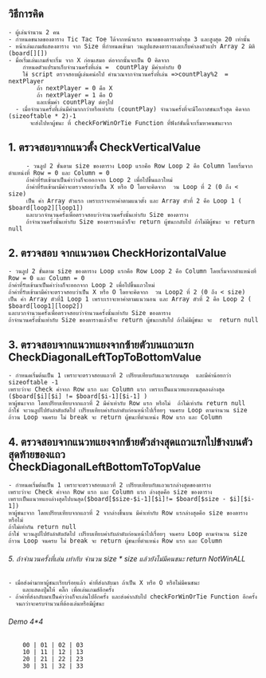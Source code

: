 <p align="left" style="font-family:tahoma !important:font-size:8.5px!important">
 
 ## วิธีการคิด
    
    - ผู้เล่นจำนวน 2 คน
    - กำหนดขนาดของตาราง Tic Tac Toe ได้จากหน้าแรก ขนาดของตารางต่ำสุด 3 และสูงสุด 20 เท่านั้น
    - หน้าเล่นเกมส์แสดงตาราง จาก Size ที่กำหนดเข้ามา วนลูปแสดงตารางและเก็บค่าลงตัวแปร Array 2 มิติ (board[][]) 
    - มื่อเริ่มเล่นเกมส์จะเริ่ม จาก X ก่อนเสมอ ต่อจากนั้นจะเป็น O คิดจาก
        กำหนดตัวแปรมาเก็บจำนวนครั้งที่เล่น =  countPlay มีค่าเท่ากับ 0 
        ใช้ script ตรวจสอบผู้เล่นคน่อไป คำนวณจากจำนวนครั้งที่เล่น =>countPlay%2  = nextPlayer
            ถ้า nextPlayer = 0 คือ X
            ถ้า nextPlayer = 1 คือ O
            และเพิ่มค่า countPlay ต่อๆไป
      - เมื่อจำนวนครั้งที่เล่นมีค่ามากกว่าหรือเท่ากับ (countPlay) จำนวนครั้งที่จะมีโอกาสชนะเร็วสุด คิดจาก (sizeoftable * 2)-1
          จะส่งไปหาผู้ชนะ ที่ checkForWinOrTie Function ที่ฟังก์ชันนี้จะเริ่มหาคนชนะจาก
  ##  1. ตรวจสอบจากแนวตั้ง CheckVerticalValue   
         - วนลูป 2 ชั้นตาม size ของตาราง Loop แรกคือ Row Loop 2 คือ Column โดยเริ่มจากตำแหน่งที่ Row = 0 และ Column = 0 
         ถ้าค่าที่รับเข้ามาเป็นค่าว่างก็จะออกจาก Loop 2 เพื่อไปขึ้นแถวใหม่  
         ถ้าค่าที่รับเข้ามามีค่าจะตรวจสอบว่าเป็น X หรือ O โดยจะคิดจาก  วน Loop ที่ 2 (0 ถึง < size) 
         เป็น ค่า Array ตัวแรก เพราะเราจะหาค่าตามแนวตั้ง และ Array ตัวที่ 2 คือ Loop 1 ( $board[loop2][loop1])
         และบวกจำนวนครั้งเพื่อตรวจสอบว่าจำนวนครั้งนั้นเท่ากับ Size ของตาราง
         ถ้าจำนวนครั้งนั้นเท่ากับ Size ของตารางแล้วก็จะ return ผู้ชนะกลับไป ถ้าไม่มีผู้ชนะ จะ return null 

  ##  2. ตรวจสอบ จากแนวนอน CheckHorizontalValue  
    - วนลูป 2 ชั้นตาม size ของตาราง Loop แรกคือ Row Loop 2 คือ Column โดยเริ่มจากตำแหน่งที่ Row = 0 และ Column = 0 
    ถ้าค่าที่รับเข้ามาเป็นค่าว่างก็จะออกจาก Loop 2 เพื่อไปขึ้นแถวใหม่
    ถ้าค่าที่รับเข้ามามีค่าจะตรวจสอบว่าเป็น X หรือ O โดยจะคิดจาก  วน Loop2 ที่ 2 (0 ถึง < size)   
    เป็น ค่า Array ตัวที่1 Loop 1 เพราะเราจะหาค่าตามแนวนอน และ Array ตัวที่ 2 คือ Loop 2 ( $board[loop1][loop2])
    และบวกจำนวนครั้งเพื่อตรวจสอบว่าจำนวนครั้งนั้นเท่ากับ Size ของตาราง
    ถ้าจำนวนครั้งนั้นเท่ากับ Size ของตารางแล้วก็จะ return ผู้ชนะกลับไป ถ้าไม่มีผู้ชนะ จะ  return null  
   ## 3. ตรวจสอบจากแนวทแยงจากซ้ายตัวบนแถวแรก CheckDiagonalLeftTopToBottomValue
    - กำหนดเริ่มต้นเป็น 1 เพราะจะตรวจสอบแถวที่ 2 เปรียบเทียบกับแถวแรกบนสุด  และมีค่าน้อยกว่า sizeoftable -1   
    เพราะว่าจะ Check ค่าจาก Row แรก และ Column แรก เพราะเป็นแนวทแยงบนสุดลงล่างสุด ($board[$i][$i] != $board[$i-1][$i-1] ) 
    หาผู้ชนะจาก โดยเปรียบเทียบจากแถวที่ 2 มีค่าเท่ากับ Row แรก หรือไม่  ถ้าไม่เท่ากัน return null
    ถ้าใช่ จะวนลูปไปยังลำดับถัดไป เปรียบเทียบค่ากับลำดับก่อนหน้าไปเรื่อยๆ จนครบ Loop ตามจำนวน size 
    ถ้าวน Loop จนครบ ไม่ break จะ return ผู้ชนะที่ตำแหน่ง Row แรก และ Column 
   
   ##  4. ตรวจสอบจากแนวทแยงจากซ้ายตัวล่างสุดแถวแรกไปข้างบนตัวสุดท้ายของแถว CheckDiagonalLeftBottomToTopValue
    - กำหนดเริ่มต้นเป็น 1 เพราะจะตรวจสอบแถวที่ 2 เปรียบเทียบกับแถวแรกล่างสุดของตาราง 
    เพราะว่าจะ Check ค่าจาก Row แรก และ Column แรก ล่างสุดคือ size ของตาราง 
    เพราะเป็นแนวทแยงล่างสุดไปบนสุด($board[$size-$i-1][$i]!= $board[$size - $i][$i-1])   
    หาผู้ชนะจาก โดยเปรียบเทียบจากแถวที่ 2 จากล่างขึ้นบน มีค่าเท่ากับ Row แรกล่างสุดคือ size ของตาราง หรือไม่
    ถ้าไม่เท่ากัน return null
    ถ้าใช่ จะวนลูปไปยังลำดับถัดไป เปรียบเทียบค่ากับลำดับก่อนหน้าไปเรื่อยๆ จนครบ Loop ตามจำนวน size 
    ถ้าวน Loop จนครบ ไม่ break จะ return ผู้ชนะที่ตำแหน่ง Row แรก และ Column

   ###### 5. ถ้าจำนวนครั้งที่เล่น เท่ากับ จำนวน size * size แล้วยังไม่มีคนชนะ return NotWinALL 
    - เมื่อส่งค่ามาหาผู้ชนะเรียบร้อยแล้ว ค่าที่ส่งกลับมา ถ้าเป็น X หรือ O หรือไม่มีคนชนะ 
        และแสดงปุ่มให้ คลิ๊ก เพื่อเล่นเกมส์อีกครั้ง
    - ถ้าค่าที่ส่งกลับมาเป็นค่าว่างก็จะเล่นไปอีกครั้ง และส่งค่ากลับไป checkForWinOrTie Function อีกครั้ง 
      จนกว่าจะครบจำนวนที่ต้องเล่นหรือมีผู้ชนะ
      
  ###### Demo 4*4

        00 | 01 | 02 | 03  
        10 | 11 | 12 | 13  
        20 | 21 | 22 | 23     
        30 | 31 | 32 | 33 
</p>
     
    
